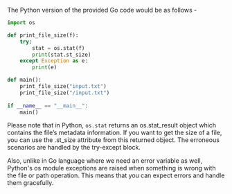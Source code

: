 The Python version of the provided Go code would be as follows -

```python
import os

def print_file_size(f):
    try:
        stat = os.stat(f)
        print(stat.st_size)
    except Exception as e:
        print(e)

def main():
    print_file_size("input.txt")
    print_file_size("/input.txt")
    
if __name__ == "__main__":
    main()
```

Please note that in Python, `os.stat` returns an os.stat_result object which contains the file’s metadata information. If you want to get the size of a file, you can use the .st_size attribute from this returned object. The erroneous scenarios are handled by the try-except block.

Also, unlike in Go language where we need an error variable as well, Python's os module exceptions are raised when something is wrong with the file or path operation. This means that you can expect errors and handle them gracefully.

